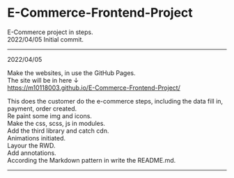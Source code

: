 # E-Commerce-Frontend-Project  
 E-Commerce project in steps.  
 2022/04/05 Initial commit.  
 
----------------------------------------  
2022/04/05  

Make the websites, in use the GitHub  Pages.  
The site will be in here ↓  
https://m10118003.github.io/E-Commerce-Frontend-Project/

This does the customer do the e-commerce steps, including the data fill in, payment, order created.  
Re paint some img and icons.  
Make the css, scss, js in modules.  
Add the third library and catch cdn.  
Animations initiated.  
Layour the RWD.  
Add annotations.  
According the Markdown pattern in write the README.md.


----------------------------------------